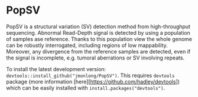 PopSV
=====
PopSV is a structural variation (SV) detection method from high-throughput sequencing. 
Abnormal Read-Depth signal is detected by using a population of samples ase reference. Thanks to this population
view the whole genome can be robustly interrogated, including regions of low mappability. Moreover, any divergence from
the reference samples are detected, even if the signal is incomplete, e.g. tumoral aberrations or SV involving repeats.

To install the latest development version: `devtools::install_github("jmonlong/PopSV")`. This requires `devtools` package (more information [here][https://github.com/hadley/devtools]) which can be easily installed with `install.packages("devtools")`. 
